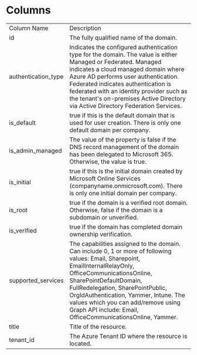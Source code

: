 # Columns  

<table>
	<tr><td>Column Name</td><td>Description</td></tr>
	<tr><td>id</td><td>The fully qualified name of the domain.</td></tr>
	<tr><td>authentication_type</td><td>Indicates the configured authentication type for the domain. The value is either Managed or Federated. Managed indicates a cloud managed domain where Azure AD performs user authentication. Federated indicates authentication is federated with an identity provider such as the tenant's on-premises Active Directory via Active Directory Federation Services.</td></tr>
	<tr><td>is_default</td><td>true if this is the default domain that is used for user creation. There is only one default domain per company.</td></tr>
	<tr><td>is_admin_managed</td><td>The value of the property is false if the DNS record management of the domain has been delegated to Microsoft 365. Otherwise, the value is true.</td></tr>
	<tr><td>is_initial</td><td>true if this is the initial domain created by Microsoft Online Services (companyname.onmicrosoft.com). There is only one initial domain per company.</td></tr>
	<tr><td>is_root</td><td>true if the domain is a verified root domain. Otherwise, false if the domain is a subdomain or unverified.</td></tr>
	<tr><td>is_verified</td><td>true if the domain has completed domain ownership verification.</td></tr>
	<tr><td>supported_services</td><td>The capabilities assigned to the domain. Can include 0, 1 or more of following values: Email, Sharepoint, EmailInternalRelayOnly, OfficeCommunicationsOnline, SharePointDefaultDomain, FullRedelegation, SharePointPublic, OrgIdAuthentication, Yammer, Intune. The values which you can add/remove using Graph API include: Email, OfficeCommunicationsOnline, Yammer.</td></tr>
	<tr><td>title</td><td>Title of the resource.</td></tr>
	<tr><td>tenant_id</td><td>The Azure Tenant ID where the resource is located.</td></tr>
</table>